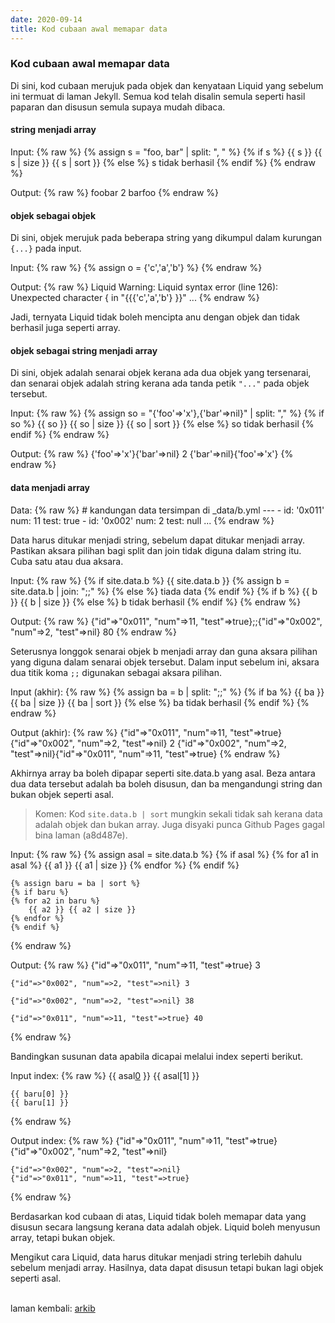 ```yaml
---
date: 2020-09-14
title: Kod cubaan awal memapar data
---
```


### Kod cubaan awal memapar data

Di sini, kod cubaan merujuk pada objek dan kenyataan Liquid
yang sebelum ini termuat di laman Jekyll. Semua kod telah
disalin semula seperti hasil paparan dan disusun semula
supaya mudah dibaca.

#### string menjadi array

Input:
{% raw %}
    {% assign s = "foo, bar" | split: ", " %}
    {% if s %}
        {{ s }} {{ s | size }} {{ s | sort }}
    {% else %}
        s tidak berhasil
    {% endif %}
{% endraw %}

Output:
{% raw %}
    foobar 2 barfoo
{% endraw %}

#### objek sebagai objek

Di sini, objek merujuk pada beberapa string yang dikumpul
dalam kurungan `{...}` pada input.

Input:
{% raw %}
    {% assign o = {'c','a','b'} %}
{% endraw %}

Output:
{% raw %}
    Liquid Warning: Liquid syntax error (line 126):
    Unexpected character { in "{{{'c','a','b'} }}" ...
{% endraw %}

Jadi, ternyata Liquid tidak boleh mencipta anu dengan objek
dan tidak berhasil juga seperti array.

#### objek sebagai string menjadi array

Di sini, objek adalah senarai objek kerana ada dua objek
yang tersenarai, dan senarai objek adalah string kerana
ada tanda petik `"..."` pada objek tersebut.

Input:
{% raw %}
    {% assign so = "{'foo'=>'x'},{'bar'=>nil}" | split: "," %}
    {% if so %}
        {{ so }} {{ so | size }} {{ so | sort }}
    {% else %}
        so tidak berhasil
    {% endif %}
{% endraw %}

Output:
{% raw %}
    {'foo'=>'x'}{'bar'=>nil} 2 {'bar'=>nil}{'foo'=>'x'}
{% endraw %}

#### data menjadi array

Data:
{% raw %}
    # kandungan data tersimpan di _data/b.yml
    ---
    -
      id: '0x011'
      num: 11
      test: true
    -
      id: '0x002'
      num: 2
      test: null
    ...
{% endraw %}

Data harus ditukar menjadi string, sebelum dapat ditukar
menjadi array. Pastikan aksara pilihan bagi split dan join
tidak diguna dalam string itu. Cuba satu atau dua aksara.

Input:
{% raw %}
    {% if site.data.b %}
        {{ site.data.b }}
        {% assign b = site.data.b | join: ";;" %}
    {% else %}
        tiada data
    {% endif %}
    {% if b %}
        {{ b }} {{ b | size }}
    {% else %}
        b tidak berhasil
    {% endif %}
{% endraw %}

Output:
{% raw %}
    {"id"=>"0x011", "num"=>11, "test"=>true};;{"id"=>"0x002", "num"=>2, "test"=>nil} 80
{% endraw %}

Seterusnya longgok senarai objek b menjadi array dan guna
aksara pilihan yang diguna dalam senarai objek tersebut.
Dalam input sebelum ini, aksara dua titik koma `;;`
digunakan sebagai aksara pilihan.

Input (akhir):
{% raw %}
    {% assign ba = b | split: ";;" %}
    {% if ba %}
        {{ ba }} {{ ba | size }}
        {{ ba | sort }}
    {% else %}
        ba tidak berhasil
    {% endif %}
{% endraw %}

Output (akhir):
{% raw %}
    {"id"=>"0x011", "num"=>11, "test"=>true}{"id"=>"0x002", "num"=>2, "test"=>nil} 2
    {"id"=>"0x002", "num"=>2, "test"=>nil}{"id"=>"0x011", "num"=>11, "test"=>true}
{% endraw %}

Akhirnya array ba boleh dipapar seperti site.data.b yang
asal. Beza antara dua data tersebut adalah ba boleh disusun,
dan ba mengandungi string dan bukan objek seperti asal.

> Komen: Kod `site.data.b | sort` mungkin sekali tidak sah
kerana data adalah objek dan bukan array. Juga disyaki punca
Github Pages gagal bina laman (a8d487e).

Input:
{% raw %}
    {% assign asal = site.data.b %}
    {% if asal %}
    {% for a1 in asal %}
        {{ a1 }} {{ a1 | size }}
    {% endfor %}
    {% endif %}

    {% assign baru = ba | sort %}
    {% if baru %}
    {% for a2 in baru %}
        {{ a2 }} {{ a2 | size }}
    {% endfor %}
    {% endif %}
{% endraw %}

Output:
{% raw %}
    {"id"=>"0x011", "num"=>11, "test"=>true} 3

    {"id"=>"0x002", "num"=>2, "test"=>nil} 3
    
    {"id"=>"0x002", "num"=>2, "test"=>nil} 38

    {"id"=>"0x011", "num"=>11, "test"=>true} 40
{% endraw %}

Bandingkan susunan data apabila dicapai melalui index
seperti berikut.

Input index:
{% raw %}
    {{ asal[0] }}
    {{ asal[1] }}

    {{ baru[0] }}
    {{ baru[1] }}
{% endraw %}

Output index:
{% raw %}
    {"id"=>"0x011", "num"=>11, "test"=>true}
    {"id"=>"0x002", "num"=>2, "test"=>nil}
    
    {"id"=>"0x002", "num"=>2, "test"=>nil}
    {"id"=>"0x011", "num"=>11, "test"=>true}
{% endraw %}

Berdasarkan kod cubaan di atas, Liquid tidak boleh memapar
data yang disusun secara langsung kerana data adalah objek.
Liquid boleh menyusun array, tetapi bukan objek.

Mengikut cara Liquid, data harus ditukar menjadi string
terlebih dahulu sebelum menjadi array. Hasilnya, data dapat
disusun tetapi bukan lagi objek seperti asal.

&nbsp;  
laman kembali: [arkib][0]

  [0]: ../index.md

